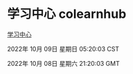 # 学习中心 colearnhub
[学习中心](http://27.19.33.125:56308/colearnhub/)

2022年 10月 09日 星期日 05:20:03 CST

2022年 10月 08日 星期六 21:20:03 GMT
